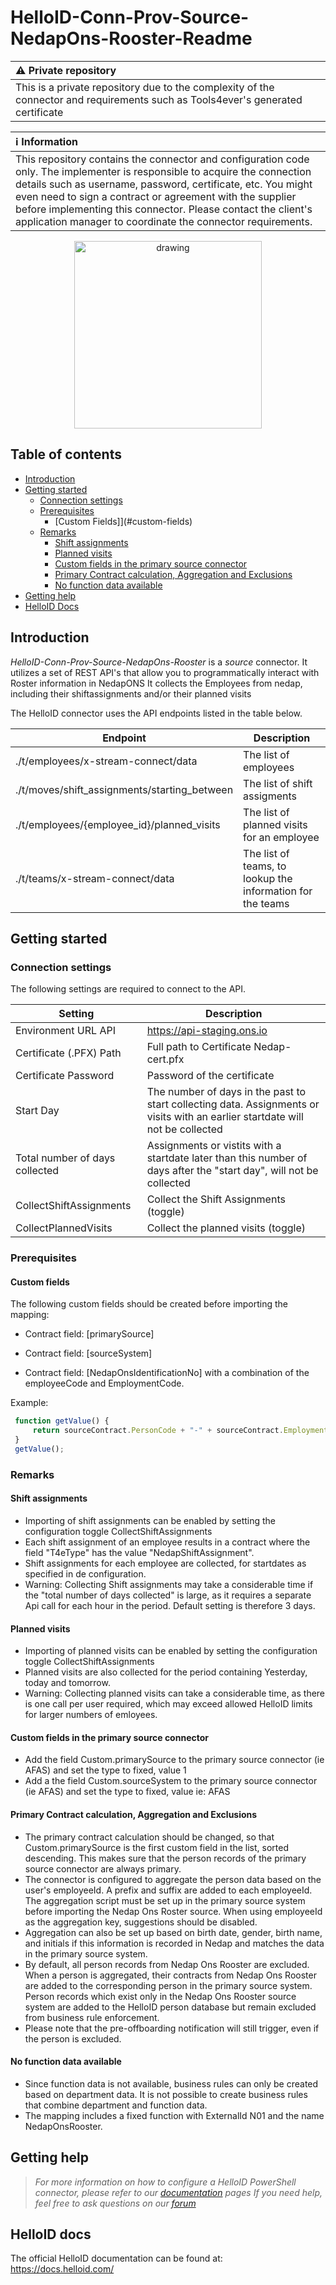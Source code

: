 # HelloID-Conn-Prov-Source-NedapOns-Rooster-Readme

| :warning: Private repository |
|:---------------------------|
| This is a private repository due to the complexity of the connector and requirements such as Tools4ever's generated certificate |

| :information_source: Information |
|:---------------------------|
| This repository contains the connector and configuration code only. The implementer is responsible to acquire the connection details such as username, password, certificate, etc. You might even need to sign a contract or agreement with the supplier before implementing this connector. Please contact the client's application manager to coordinate the connector requirements. |

<p align="center">
  <img src="https://user-images.githubusercontent.com/68013812/94918899-c672c700-04b3-11eb-9132-7125bbf77fa5.png"
   alt="drawing" style="width:300px;"/>
</p>

## Table of contents

- [Introduction](#introduction)
- [Getting started](#getting-started)
  - [Connection settings](#connection-settings)
  - [Prerequisites](#prerequisites)
    - [Custom Fields]](#custom-fields)
  - [Remarks](#remarks)
    - [Shift assignments](#shift-assignments)
    - [Planned visits](#planned-visits)
    - [Custom fields in the primary source connector](#custom-fields-in-the-primary-source-connector)
    - [Primary Contract calculation, Aggregation and Exclusions](#primary-contract-calculation-aggregation-and-exclusions)
    - [No function data available](#no-function-data-available)
- [Getting help](#getting-help)
- [HelloID Docs](#helloid-docs)

## Introduction

_HelloID-Conn-Prov-Source-NedapOns-Rooster_ is a _source_ connector. It utilizes a set of REST API's that allow you to programmatically interact with Roster information in NedapONS
It collects the Employees from nedap, including their shiftassignments and/or their planned visits

The HelloID connector uses the API endpoints listed in the table below.

| Endpoint     | Description |
| ------------ | ----------- |
| ./t/employees/x-stream-connect/data             | The list of employees  |
| ./t/moves/shift_assignments/starting_between    | The list of shift assigments  |
| ./t/employees/{employee_id}/planned_visits | The list of planned visits for an employee |
| ./t/teams/x-stream-connect/data |The list of teams, to lookup the information for the teams |

## Getting started

### Connection settings

The following settings are required to connect to the API.

| Setting                         | Description                                                                                                 |
| ------------------------------- | ----------------------------------------------------------------------------------------------------------- |
| Environment URL API             | <https://api-staging.ons.io>                                                                                  |
| Certificate (.PFX) Path         | Full path to Certificate Nedap-cert.pfx                                                                    |
| Certificate Password            | Password of the certificate                                                                                 |
| Start Day                       | The number of days in the past to start collecting data. Assignments or visits with an earlier startdate will not be collected |
| Total number of days collected  | Assignments or vistits with a startdate later than this number of days after the "start day", will not be collected |
| CollectShiftAssignments         | Collect the Shift Assignments (toggle)                                                                   |
| CollectPlannedVisits            | Collect the planned visits (toggle)

### Prerequisites

#### Custom fields

The following custom fields should be created before importing the mapping:

- Contract field: [primarySource]

- Contract field: [sourceSystem]

- Contract field: [NedapOnsIdentificationNo] with a combination of the employeeCode and EmploymentCode.

Example:

 ```javascript
  function getValue() {
      return sourceContract.PersonCode + "-" + sourceContract.EmploymentCode
  }
  getValue();
 ```

### Remarks

#### Shift assignments

- Importing of shift assignments can be enabled by setting the configuration toggle CollectShiftAssignments
- Each shift assignment of an employee results in a contract where the field "T4eType" has the value "NedapShiftAssignment".
- Shift assignments for each employee are collected, for startdates as specified in de configuration.
- Warning: Collecting Shift assignments may take a considerable time if the "total number of days collected" is large, as it requires a separate Api call for each hour in the period. Default setting is therefore 3 days.

#### Planned visits

- Importing of planned visits can be enabled by setting the configuration toggle CollectShiftAssignments
- Planned visits are also collected for the period containing Yesterday, today and tomorrow.
- Warning: Collecting planned visits can take a considerable time, as there is one call per user required, which may exceed allowed HelloID limits for larger numbers of emloyees.

#### Custom fields in the primary source connector

- Add the field Custom.primarySource to the primary source connector (ie AFAS) and set the type to fixed, value 1
- Add a the field Custom.sourceSystem to the primary source connector (ie AFAS) and set the type to fixed, value <NameOfSourceConnector> ie: AFAS

#### Primary Contract calculation, Aggregation and Exclusions

- The primary contract calculation should be changed, so that Custom.primarySource is the first custom field in the list, sorted descending. This makes sure that the person records of the primary source connector are always primary.
- The connector is configured to aggregate the person data based on the user's employeeId. A prefix and suffix are added to each employeeId. The aggregation script must be set up in the primary source system before importing the Nedap Ons Roster source. When using employeeId as the aggregation key, suggestions should be disabled.
- Aggregation can also be set up based on birth date, gender, birth name, and initials if this information is recorded in Nedap and matches the data in the primary source system.
- By default, all person records from Nedap Ons Rooster are excluded. When a person is aggregated, their contracts from Nedap Ons Rooster are added to the corresponding person in the primary source system. Person records which exist only in the Nedap Ons Rooster source system are added to the HelloID person database but remain excluded from business rule enforcement.
- Please note that the pre-offboarding notification will still trigger, even if the person is excluded.

#### No function data available

- Since function data is not available, business rules can only be created based on department data. It is not possible to create business rules that combine department and function data.
- The mapping includes a fixed function with ExternalId N01 and the name NedapOnsRooster.

## Getting help

> _For more information on how to configure a HelloID PowerShell connector, please refer to our [documentation](https://docs.helloid.com/hc/en-us/articles/360012557600-Configure-a-custom-PowerShell-source-system) pages_
> _If you need help, feel free to ask questions on our [forum](https://forum.helloid.com)_

## HelloID docs

The official HelloID documentation can be found at: <https://docs.helloid.com/>
